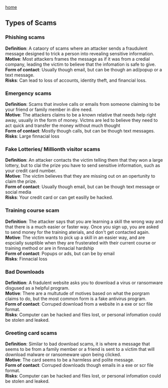 [home](https://shilab66.github.io/O.S.O/index)<br>

## Types of Scams

### Phishing scams
**Definition**: A cataory of scams where an attacker sends a fraudulent message designed to trick a person into revealing sensitive information.<br>
**Motive**: Most attackers frames the message as if it was from a credial company, leading the victim to believe that the infomation is safe to give.<br>
**Form of contact**: Usually though email, but can be though an ad/popup or a text message.<br>
**Risks**: Can lead to loss of accounts, identity theft, and financial loss.<br>

### Emergency scams
**Definition**: Scams that involve calls or emails from someone claiming to be your friend or family member in dire need.<br>
**Motive**: The attackers claims to be a known relative that needs help right away, usually in the form of money. Victms are led to believe they need to act quick and transfer the money without much thought<br>
**Form of contact**: Mostly though calls, but can be though text messages.<br>
**Risks**: Large finnacial loss<br>

### Fake Lotteries/ Millionth visitor scams
**Definition**: An attacker contacts the victim telling them that they won a large lottery, but to clai the prize you have to send sensitive information, such as your credit card number.<br>
**Motive**: The victim believes that they are missing out on an opertunity to claim the prize.<br>
**Form of contact**: Usually though email, but can be though text message or social media<br>
**Risks**: Your credit card or can get easilly be hacked.<br>

### Training course scam
**Definition**: The attacker says that you are learning a skill the wrong way and that there is a much easier or faster way. Once you sign up, you are asked to send money for the training aterials, and don't get contacted again.<br>
**Motive**: The victim wants to pick up a skill in an easier way, and are espcially susptible when they are frusterated with their current course or training method or are in finnacial hardship<br>
**Form of contact**: Popups or ads, but can be by email<br>
**Risks**: Finnacial loss<br>

### Bad Downloads
**Definition**: A fradulent website asks you to download a virus or ransomware disgused as a helpful program.<br>
**Motive**: There are a multutude of motives based on what the porgram claims to do, but the most common form is a fake antivirus program.<br>
**Form of contact**: Corruped download from a website in a exe or scr file format.<br>
**Risks**: Computer can be hacked and files lost, or personal infomation could be stolen and leaked.<br>

### Greeting card scams
**Definition**: Similar to bad download scams, it is where a message that seems to be from a family member or a friend is sent to a victim that will download malware or ransomeware upon being clicked.<br>
**Motive**: The card seems to be a harmless and polite message.<br>
**Form of contact**: Corruped downloads though emails in a exe or scr file format.<br>
**Risks**: Computer can be hacked and files lost, or personal infomation could be stolen and leaked.<br>
